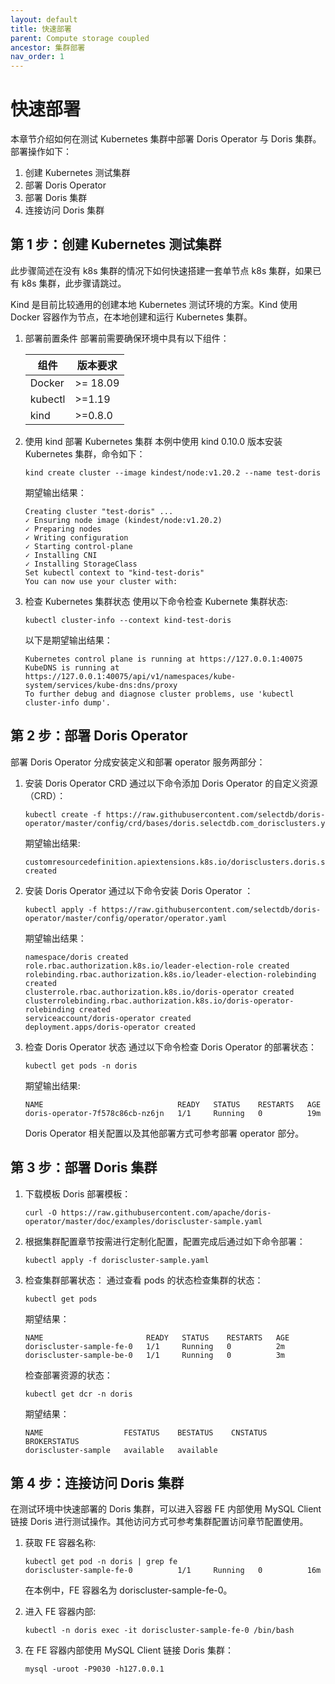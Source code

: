 ```yaml
---
layout: default
title: 快速部署
parent: Compute storage coupled
ancestor: 集群部署
nav_order: 1
---
```


# 快速部署
本章节介绍如何在测试 Kubernetes 集群中部署 Doris Operator 与 Doris 集群。 部署操作如下：
1. 创建 Kubernetes 测试集群
2. 部署 Doris Operator
3. 部署 Doris 集群
4. 连接访问 Doris 集群

## 第 1 步：创建 Kubernetes 测试集群
此步骤简述在没有 k8s 集群的情况下如何快速搭建一套单节点 k8s 集群，如果已有 k8s 集群，此步骤请跳过。

Kind 是目前比较通用的创建本地 Kubernetes 测试环境的方案。Kind 使用 Docker 容器作为节点，在本地创建和运行 Kubernetes 集群。

1. 部署前置条件 部署前需要确保环境中具有以下组件：

    | 组件 | 版本要求 |
    | -- | -- |
    | Docker | >= 18.09 |
    | kubectl | >=1.19 |
    | kind | >=0.8.0 |
2. 使用 kind 部署 Kubernetes 集群 本例中使用 kind 0.10.0 版本安装 Kubernetes 集群，命令如下：

    ```shell
    kind create cluster --image kindest/node:v1.20.2 --name test-doris
    ```

    期望输出结果：

    ```shell
    Creating cluster "test-doris" ...
    ✓ Ensuring node image (kindest/node:v1.20.2)
    ✓ Preparing nodes
    ✓ Writing configuration
    ✓ Starting control-plane
    ✓ Installing CNI
    ✓ Installing StorageClass
    Set kubectl context to "kind-test-doris"
    You can now use your cluster with:
    ```
3. 检查 Kubernetes 集群状态 使用以下命令检查 Kubernete 集群状态:

    ```shell
    kubectl cluster-info --context kind-test-doris
    ```

    以下是期望输出结果：

    ```shell
    Kubernetes control plane is running at https://127.0.0.1:40075
    KubeDNS is running at https://127.0.0.1:40075/api/v1/namespaces/kube-system/services/kube-dns:dns/proxy
    To further debug and diagnose cluster problems, use 'kubectl cluster-info dump'.
    ```

## 第 2 步：部署 Doris Operator
部署 Doris Operator 分成安装定义和部署 operator 服务两部分：

1. 安装 Doris Operator CRD 通过以下命令添加 Doris Operator 的自定义资源（CRD）：

    ```shell
    kubectl create -f https://raw.githubusercontent.com/selectdb/doris-operator/master/config/crd/bases/doris.selectdb.com_dorisclusters.yaml
    ```

    期望输出结果:

    ```shell
    customresourcedefinition.apiextensions.k8s.io/dorisclusters.doris.selectdb.com created
    ```
2. 安装 Doris Operator 通过以下命令安装 Doris Operator ：

    ```shell
    kubectl apply -f https://raw.githubusercontent.com/selectdb/doris-operator/master/config/operator/operator.yaml
    ```

    期望输出结果：

    ```shell
    namespace/doris created
    role.rbac.authorization.k8s.io/leader-election-role created
    rolebinding.rbac.authorization.k8s.io/leader-election-rolebinding created
    clusterrole.rbac.authorization.k8s.io/doris-operator created
    clusterrolebinding.rbac.authorization.k8s.io/doris-operator-rolebinding created
    serviceaccount/doris-operator created
    deployment.apps/doris-operator created
    ```
3. 检查 Doris Operator 状态 通过以下命令检查 Doris Operator 的部署状态：

    ```shell
    kubectl get pods -n doris
    ```

    期望输出结果:

    ```shell
    NAME                              READY   STATUS    RESTARTS   AGE
    doris-operator-7f578c86cb-nz6jn   1/1     Running   0          19m
    ```
    
    Doris Operator 相关配置以及其他部署方式可参考部署 operator 部分。

## 第 3 步：部署 Doris 集群
1. 下载模板 Doris 部署模板：

    ```shell
    curl -O https://raw.githubusercontent.com/apache/doris-operator/master/doc/examples/doriscluster-sample.yaml
    ```
2. 根据集群配置章节按需进行定制化配置，配置完成后通过如下命令部署：

    ```shell
    kubectl apply -f doriscluster-sample.yaml
    ```
3. 检查集群部署状态： 通过查看 pods 的状态检查集群的状态：

    ```shell
    kubectl get pods
    ```

    期望结果：

    ```shell    
    NAME                       READY   STATUS    RESTARTS   AGE
    doriscluster-sample-fe-0   1/1     Running   0          2m
    doriscluster-sample-be-0   1/1     Running   0          3m
    ```

    检查部署资源的状态：

    ```shell    
    kubectl get dcr -n doris
    ```

    期望结果：

    ```shell
    NAME                  FESTATUS    BESTATUS    CNSTATUS   BROKERSTATUS
    doriscluster-sample   available   available
    ```

## 第 4 步：连接访问 Doris 集群
在测试环境中快速部署的 Doris 集群，可以进入容器 FE 内部使用 MySQL Client 链接 Doris 进行测试操作。其他访问方式可参考集群配置访问章节配置使用。

1. 获取 FE 容器名称:

    ```shell
    kubectl get pod -n doris | grep fe
    doriscluster-sample-fe-0          1/1     Running   0          16m
    ```

    在本例中，FE 容器名为 doriscluster-sample-fe-0。
2. 进入 FE 容器内部:

    ```shell
    kubectl -n doris exec -it doriscluster-sample-fe-0 /bin/bash
    ```
3. 在 FE 容器内部使用 MySQL Client 链接 Doris 集群：

    ```shell
    mysql -uroot -P9030 -h127.0.0.1
    ```